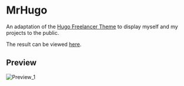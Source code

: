 # MrHugo

An adaptation of the [Hugo Freelancer Theme](https://github.com/digitalcraftsman/hugo-freelancer-theme) to display myself and my projects to the public.

The result can be viewed [here](https://ringodev.com).

## Preview

![Preview_1](https://d33wubrfki0l68.cloudfront.net/602eb2f6b6831f00071a5b26/screenshot.png)
